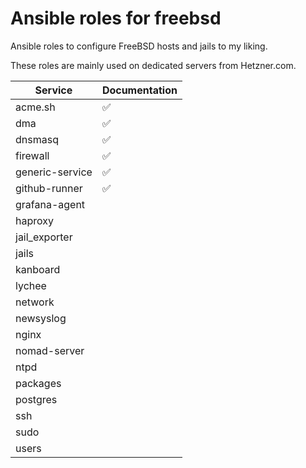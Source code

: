 # Ansible roles for freebsd

Ansible roles to configure FreeBSD hosts and jails to my liking.

These roles are mainly used on dedicated servers from Hetzner.com.

| Service         | Documentation |
|-----------------|---------------|
| acme.sh         | ✅ |
| dma             | ✅ |
| dnsmasq         | ✅ |
| firewall        | ✅ |
| generic-service | ✅ |
| github-runner   | ✅ |
| grafana-agent   |  |
| haproxy         |  |
| jail_exporter   |  |
| jails           |  |
| kanboard        |  |
| lychee          |  |
| network         |  |
| newsyslog       |  |
| nginx           |  |
| nomad-server    |  |
| ntpd            |  |
| packages        |  |
| postgres        |  |
| ssh             |  |
| sudo            |  |
| users           |  |
